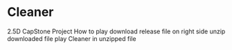 # Cleaner
2.5D CapStone Project
How to play
download release file on right side
unzip downloaded file
play Cleaner in unzipped file
